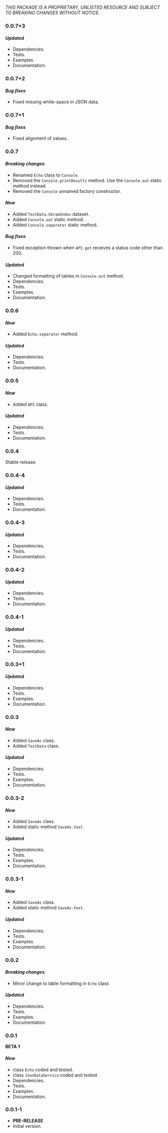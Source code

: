 <!-- 
BSD 3-Clause License
Copyright (c) 2022, GM Consult Pty Ltd
All rights reserved. 
-->

*THIS PACKAGE IS A PROPRIETARY, UNLISTED RESOURCE AND SUBJECT TO BREAKING CHANGES WITHOUT NOTICE.*

### 0.0.7+3

#### *Updated*
* Dependencies.
* Tests.
* Examples.
* Documentation.

### 0.0.7+2

#### *Bug fixes*
* Fixed missing white-space in JSON data.

### 0.0.7+1

#### *Bug fixes*
* Fixed alignment of values.

### 0.0.7

#### *Breaking changes*
* Renamed `Echo` class to `Console`.
* Removed the `Console.printResults` method. Use the `Console.out` static method instead.
* Removed the `Console` unnamed factory constructor.

#### *New*
* Added `TestData.kGramIndex` dataset.
* Added `Console.out` static method.
* Added `Console.seperator` static method.

#### *Bug fixes*
* Fixed exception thrown when `API.get` receives a status code other than 200.

#### *Updated*
* Changed formatting of tables in `Console.out` method.
* Dependencies.
* Tests.
* Examples.
* Documentation.


### 0.0.6

#### *New*
* Added `Echo.separator` method.

#### *Updated*
* Dependencies.
* Tests.
* Documentation.

### 0.0.5

#### *New*
* Added `API` class.

#### *Updated*
* Dependencies.
* Tests.
* Documentation.

### 0.0.4

Stable release.

### 0.0.4-4

#### *Updated*
* Dependencies.
* Tests.
* Documentation.

### 0.0.4-3

#### *Updated*
* Dependencies.
* Tests.
* Documentation.

### 0.0.4-2

#### *Updated*
* Dependencies.
* Tests.
* Documentation.

### 0.0.4-1

#### *Updated*
* Dependencies.
* Tests.
* Documentation.

### 0.0.3+1

#### *Updated*
* Dependencies.
* Tests.
* Examples.
* Documentation.

### 0.0.3

#### *New*
* Added `SaveAs` class.
* Added `TestData` class.

#### *Updated*
* Dependencies.
* Tests.
* Examples.
* Documentation.

### 0.0.3-2

#### *New*
* Added `SaveAs` class.
* Added static method `SaveAs.text`.

#### *Updated*
* Dependencies.
* Tests.
* Examples.
* Documentation.

### 0.0.3-1

#### *New*
* Added `SaveAs` class.
* Added static method `SaveAs.text`.

#### *Updated*
* Dependencies.
* Tests.
* Examples.
* Documentation.

### 0.0.2

#### *Breaking changes*
* Minor change to table formatting in `Echo` class

#### *Updated*
* Dependencies.
* Tests.
* Examples.
* Documentation.

### 0.0.1
**BETA 1**

#### *New*
* class `Echo` coded and tested.
* class `JsonDataService` coded and tested.
* Dependencies.
* Tests.
* Examples.
* Documentation.

### 0.0.1-1

* **PRE-RELEASE**
* Initial version.